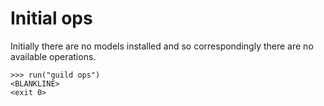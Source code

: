 # Initial ops

Initially there are no models installed and so correspondingly there
are no available operations.

    >>> run("guild ops")
    <BLANKLINE>
    <exit 0>
